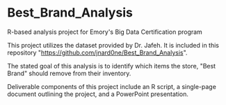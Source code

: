 # Best_Brand_Analysis
R-based analysis project for Emory's Big Data Certification program

This project utilizes the dataset provided by Dr. Jafeh. It is included in this repository "https://github.com/jnard0ne/Best_Brand_Analysis".

The stated goal of this analysis is to identify which items the store, "Best Brand" should remove from their inventory.

Deliverable components of this project include an R script, a single-page document outlining the project, and a PowerPoint presentation.
